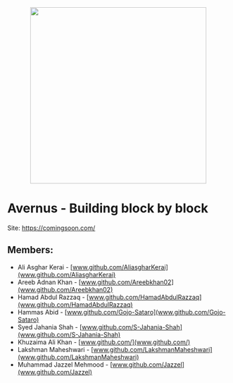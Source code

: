 <center>
<img src="https://github.com/Avernus-Official/.github/tree/main/profile/logo.png" height="400" />
</center>

# Avernus - Building block by block

Site: https://comingsoon.com/

## Members:

- Ali Asghar Kerai - [www.github.com/AliasgharKerai](www.github.com/AliasgharKerai)
- Areeb Adnan Khan - [www.github.com/Areebkhan02](www.github.com/Areebkhan02)
- Hamad Abdul Razzaq - [www.github.com/HamadAbdulRazzaq](www.github.com/HamadAbdulRazzaq)
- Hammas Abid - [www.github.com/Gojo-Sataro](www.github.com/Gojo-Sataro)
- Syed Jahania Shah - [www.github.com/S-Jahania-Shah](www.github.com/S-Jahania-Shah)
- Khuzaima Ali Khan - [www.github.com/](www.github.com/)
- Lakshman Maheshwari - [www.github.com/LakshmanMaheshwari](www.github.com/LakshmanMaheshwari)
- Muhammad Jazzel Mehmood - [www.github.com/Jazzel](www.github.com/Jazzel)
